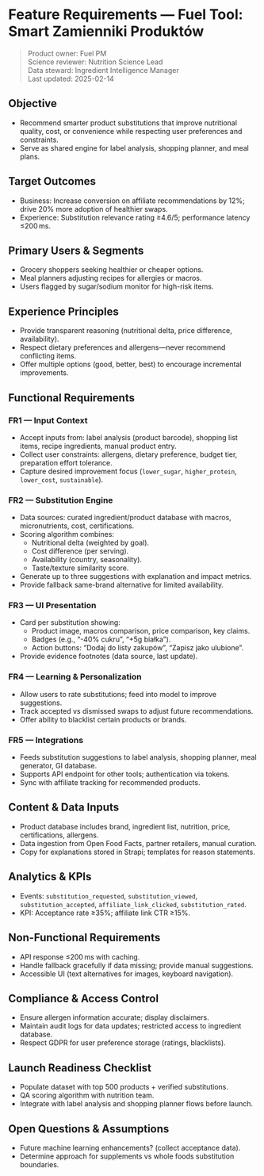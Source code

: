 # Feature Requirements — Fuel Tool: Smart Zamienniki Produktów

> Product owner: Fuel PM  
> Science reviewer: Nutrition Science Lead  
> Data steward: Ingredient Intelligence Manager  
> Last updated: 2025-02-14

## Objective
- Recommend smarter product substitutions that improve nutritional quality, cost, or convenience while respecting user preferences and constraints.
- Serve as shared engine for label analysis, shopping planner, and meal plans.

## Target Outcomes
- Business: Increase conversion on affiliate recommendations by 12%; drive 20% more adoption of healthier swaps.
- Experience: Substitution relevance rating ≥4.6/5; performance latency ≤200 ms.

## Primary Users & Segments
- Grocery shoppers seeking healthier or cheaper options.
- Meal planners adjusting recipes for allergies or macros.
- Users flagged by sugar/sodium monitor for high-risk items.

## Experience Principles
- Provide transparent reasoning (nutritional delta, price difference, availability).
- Respect dietary preferences and allergens—never recommend conflicting items.
- Offer multiple options (good, better, best) to encourage incremental improvements.

## Functional Requirements

### FR1 — Input Context
- Accept inputs from: label analysis (product barcode), shopping list items, recipe ingredients, manual product entry.
- Collect user constraints: allergens, dietary preference, budget tier, preparation effort tolerance.
- Capture desired improvement focus (`lower_sugar`, `higher_protein`, `lower_cost`, `sustainable`).

### FR2 — Substitution Engine
- Data sources: curated ingredient/product database with macros, micronutrients, cost, certifications.
- Scoring algorithm combines:
    - Nutritional delta (weighted by goal).
    - Cost difference (per serving).
    - Availability (country, seasonality).
    - Taste/texture similarity score.
- Generate up to three suggestions with explanation and impact metrics.
- Provide fallback same-brand alternative for limited availability.

### FR3 — UI Presentation
- Card per substitution showing:
    - Product image, macros comparison, price comparison, key claims.
    - Badges (e.g., “-40% cukru”, “+5g białka”).
    - Action buttons: “Dodaj do listy zakupów”, “Zapisz jako ulubione”.
- Provide evidence footnotes (data source, last update).

### FR4 — Learning & Personalization
- Allow users to rate substitutions; feed into model to improve suggestions.
- Track accepted vs dismissed swaps to adjust future recommendations.
- Offer ability to blacklist certain products or brands.

### FR5 — Integrations
- Feeds substitution suggestions to label analysis, shopping planner, meal generator, GI database.
- Supports API endpoint for other tools; authentication via tokens.
- Sync with affiliate tracking for recommended products.

## Content & Data Inputs
- Product database includes brand, ingredient list, nutrition, price, certifications, allergens.
- Data ingestion from Open Food Facts, partner retailers, manual curation.
- Copy for explanations stored in Strapi; templates for reason statements.

## Analytics & KPIs
- Events: `substitution_requested`, `substitution_viewed`, `substitution_accepted`, `affiliate_link_clicked`, `substitution_rated`.
- KPI: Acceptance rate ≥35%; affiliate link CTR ≥15%.

## Non-Functional Requirements
- API response ≤200 ms with caching.
- Handle fallback gracefully if data missing; provide manual suggestions.
- Accessible UI (text alternatives for images, keyboard navigation).

## Compliance & Access Control
- Ensure allergen information accurate; display disclaimers.
- Maintain audit logs for data updates; restricted access to ingredient database.
- Respect GDPR for user preference storage (ratings, blacklists).

## Launch Readiness Checklist
- Populate dataset with top 500 products + verified substitutions.
- QA scoring algorithm with nutrition team.
- Integrate with label analysis and shopping planner flows before launch.

## Open Questions & Assumptions
- Future machine learning enhancements? (collect acceptance data).
- Determine approach for supplements vs whole foods substitution boundaries.
